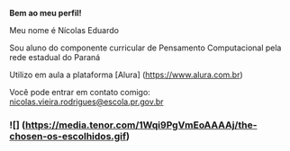 **Bem ao meu perfil!**

Meu nome é Nícolas Eduardo

Sou aluno do componente curricular de Pensamento Computacional pela rede estadual do Paraná

Utilizo em aula a plataforma [Alura] (https://www.alura.com.br)

Você pode entrar em contato comigo: nicolas.vieira.rodrigues@escola.pr.gov.br


### ![] (https://media.tenor.com/1Wqi9PgVmEoAAAAj/the-chosen-os-escolhidos.gif)
